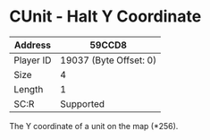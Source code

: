 #  CUnit - Halt Y Coordinate
Address   | 59CCD8
----------|-------------
Player ID | 19037 (Byte Offset: 0)
Size 	  | 4
Length 	  | 1
SC:R      | Supported

The Y coordinate of a unit on the map (*256).
